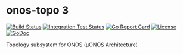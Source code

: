 # onos-topo 3
[![Build Status](https://travis-ci.com/onosproject/onos-topo.svg?branch=master)](https://travis-ci.com/onosproject/onos-topo)
[![Integration Test Status](https://img.shields.io/travis/onosproject/onos-test?label=integration-tests&logo=integration-tests)](https://travis-ci.com/onosproject/onos-test)
[![Go Report Card](https://goreportcard.com/badge/github.com/onosproject/onos-topo)](https://goreportcard.com/report/github.com/onosproject/onos-topo)
[![License](https://img.shields.io/badge/License-Apache%202.0-blue.svg)](https://github.com/gojp/goreportcard/blob/master/LICENSE)
[![GoDoc](https://godoc.org/github.com/onosproject/onos-topo?status.svg)](https://godoc.org/github.com/onosproject/onos-topo)

Topology subsystem for ONOS (µONOS Architecture)
